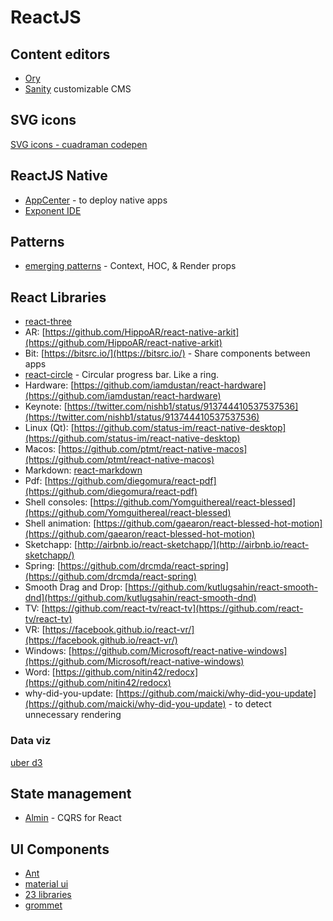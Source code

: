 # ReactJS

## Content editors

* [Ory](https://www.gitbook.com/book/ory/editor/details)
* [Sanity](https://www.sanity.io/) customizable CMS

## SVG icons

[SVG icons - cuadraman codepen](https://cuadraman/LGoXwz)

## ReactJS Native

* [AppCenter](https://appcenter.ms/) - to deploy native apps
* [Exponent IDE](https://getexponent.com)

## Patterns

* [emerging patterns](https://medium.freecodecamp.org/evolving-patterns-in-react-116140e5fe8f) - Context, HOC, & Render props

## React Libraries

* [react-three](https://github.com/Izzimach/react-three)
* AR: [https://github.com/HippoAR/react-native-arkit](https://github.com/HippoAR/react-native-arkit)
* Bit: [https://bitsrc.io/](https://bitsrc.io/) - Share components between apps
* [react-circle](https://github.com/zzarcon/react-circle)  - Circular progress bar. Like a ring.
* Hardware: [https://github.com/iamdustan/react-hardware](https://github.com/iamdustan/react-hardware)
* Keynote: [https://twitter.com/nishb1/status/913744410537537536](https://twitter.com/nishb1/status/913744410537537536)
* Linux \(Qt\): [https://github.com/status-im/react-native-desktop](https://github.com/status-im/react-native-desktop)
* Macos: [https://github.com/ptmt/react-native-macos](https://github.com/ptmt/react-native-macos)
* Markdown: [react-markdown](https://github.com/rexxars/react-markdown)
* Pdf: [https://github.com/diegomura/react-pdf](https://github.com/diegomura/react-pdf)
* Shell consoles: [https://github.com/Yomguithereal/react-blessed](https://github.com/Yomguithereal/react-blessed)
* Shell animation: [https://github.com/gaearon/react-blessed-hot-motion](https://github.com/gaearon/react-blessed-hot-motion)
* Sketchapp: [http://airbnb.io/react-sketchapp/](http://airbnb.io/react-sketchapp/)
* Spring: [https://github.com/drcmda/react-spring](https://github.com/drcmda/react-spring)
* Smooth Drag and Drop: [https://github.com/kutlugsahin/react-smooth-dnd](https://github.com/kutlugsahin/react-smooth-dnd)
* TV: [https://github.com/react-tv/react-tv](https://github.com/react-tv/react-tv)
* VR: [https://facebook.github.io/react-vr/](https://facebook.github.io/react-vr/)
* Windows: [https://github.com/Microsoft/react-native-windows](https://github.com/Microsoft/react-native-windows)
* Word: [https://github.com/nitin42/redocx](https://github.com/nitin42/redocx)
* why-did-you-update: [https://github.com/maicki/why-did-you-update](https://github.com/maicki/why-did-you-update) - to detect unnecessary rendering

### Data viz

[uber d3](https://github.com/uber/react-vis-force)

## State management

* [Almin](https://almin.js.org/) - CQRS for React

## UI Components

* [Ant](https://ant.design/)
* [material ui](http://www.material-ui.com)
* [23 libraries](https://hackernoon.com/23-best-react-ui-component-libraries-and-frameworks-250a81b2ac42)
* [grommet](http://grommet.io/)



